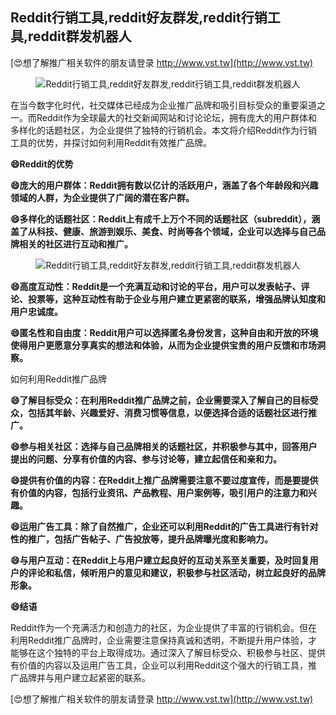 ## **Reddit行销工具,reddit好友群发,reddit行销工具,reddit群发机器人**

[😍想了解推广相关软件的朋友请登录 http://www.vst.tw](http://www.vst.tw)

 <center><img src="https://vst.tw/MP4/tuiguang/png/1.png" alt="Reddit行销工具,reddit好友群发,reddit行销工具,reddit群发机器人"></center>

在当今数字化时代，社交媒体已经成为企业推广品牌和吸引目标受众的重要渠道之一。而Reddit作为全球最大的社交新闻网站和讨论论坛，拥有庞大的用户群体和多样化的话题社区，为企业提供了独特的行销机会。本文将介绍Reddit作为行销工具的优势，并探讨如何利用Reddit有效推广品牌。

**😄Reddit的优势**

**😄庞大的用户群体：Reddit拥有数以亿计的活跃用户，涵盖了各个年龄段和兴趣领域的人群，为企业提供了广阔的潜在客户群。**

**😄多样化的话题社区：Reddit上有成千上万个不同的话题社区（subreddit），涵盖了从科技、健康、旅游到娱乐、美食、时尚等各个领域，企业可以选择与自己品牌相关的社区进行互动和推广。**

 <center><img src="https://vst.tw/MP4/tuiguang/png/2.png" alt="Reddit行销工具,reddit好友群发,reddit行销工具,reddit群发机器人"></center>

**😄高度互动性：Reddit是一个充满互动和讨论的平台，用户可以发表帖子、评论、投票等，这种互动性有助于企业与用户建立更紧密的联系，增强品牌认知度和用户忠诚度。**

**😄匿名性和自由度：Reddit用户可以选择匿名身份发言，这种自由和开放的环境使得用户更愿意分享真实的想法和体验，从而为企业提供宝贵的用户反馈和市场洞察。**

如何利用Reddit推广品牌

**😄了解目标受众：在利用Reddit推广品牌之前，企业需要深入了解自己的目标受众，包括其年龄、兴趣爱好、消费习惯等信息，以便选择合适的话题社区进行推广。**

**😄参与相关社区：选择与自己品牌相关的话题社区，并积极参与其中，回答用户提出的问题、分享有价值的内容、参与讨论等，建立起信任和亲和力。**

**😄提供有价值的内容：在Reddit上推广品牌需要注意不要过度宣传，而是要提供有价值的内容，包括行业资讯、产品教程、用户案例等，吸引用户的注意力和兴趣。**

**😄运用广告工具：除了自然推广，企业还可以利用Reddit的广告工具进行有针对性的推广，包括广告帖子、广告投放等，提升品牌曝光度和影响力。**

**😄与用户互动：在Reddit上与用户建立起良好的互动关系至关重要，及时回复用户的评论和私信，倾听用户的意见和建议，积极参与社区活动，树立起良好的品牌形象。**

**😄结语**

Reddit作为一个充满活力和创造力的社区，为企业提供了丰富的行销机会。但在利用Reddit推广品牌时，企业需要注意保持真诚和透明，不断提升用户体验，才能够在这个独特的平台上取得成功。通过深入了解目标受众、积极参与社区、提供有价值的内容以及运用广告工具，企业可以利用Reddit这个强大的行销工具，推广品牌并与用户建立起紧密的联系。

[😍想了解推广相关软件的朋友请登录 http://www.vst.tw](http://www.vst.tw)




